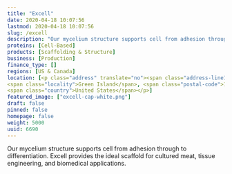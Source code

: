 ```yaml
---
title: "Excell"
date: 2020-04-18 10:07:56
lastmod: 2020-04-18 10:07:56
slug: /excell
description: "Our mycelium structure supports cell from adhesion through to differentiation. Excell provides the ideal scaffold for cultured meat, tissue engineering, and biomedical applications."
proteins: [Cell-Based]
products: [Scaffolding & Structure]
business: [Production]
finance_type: []
regions: [US & Canada]
location: [<p class="address" translate="no"><span class="address-line1">Cohoes Avenue</span><br>
<span class="locality">Green Island</span>, <span class="postal-code">12183</span><br>
<span class="country">United States</span></p>]
featured_image: ["excell-cap-white.png"]
draft: false
pinned: false
homepage: false
weight: 5000
uuid: 6690
---
```

<p>Our mycelium structure supports cell from adhesion through to differentiation. Excell provides the ideal scaffold for cultured meat, tissue engineering, and biomedical applications.</p>
